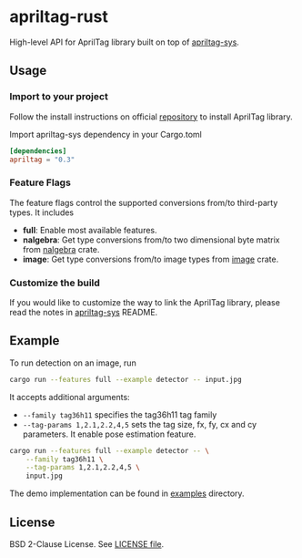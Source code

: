 # apriltag-rust

High-level API for AprilTag library built on top of [apriltag-sys](https://crates.io/crates/apriltag-sys).

## Usage

### Import to your project

Follow the install instructions on official [repository](https://github.com/AprilRobotics/apriltag)
to install AprilTag library.

Import apriltag-sys dependency in your Cargo.toml

```toml
[dependencies]
apriltag = "0.3"
```

### Feature Flags

The feature flags control the supported conversions from/to third-party types. It includes

- **full**: Enable most available features.
- **nalgebra**: Get type conversions from/to two dimensional byte matrix from [nalgebra](https://crates.io/crates/nalgebra) crate.
- **image**: Get type conversions from/to image types from [image](https://crates.io/crates/image) crate.

### Customize the build

If you would like to customize the way to link the AprilTag library,
please read the notes in [apriltag-sys](https://crates.io/crates/apriltag-sys) README.

## Example

To run detection on an image, run

```sh
cargo run --features full --example detector -- input.jpg
```

It accepts additional arguments:

- `--family tag36h11` specifies the tag36h11 tag family
- `--tag-params 1,2.1,2.2,4,5` sets the tag size, fx, fy, cx and cy parameters. It enable pose estimation feature.

```sh
cargo run --features full --example detector -- \
    --family tag36h11 \
    --tag-params 1,2.1,2.2,4,5 \
    input.jpg
```

The demo implementation can be found in [examples](examples) directory.

## License

BSD 2-Clause License. See [LICENSE file](LICENSE).
